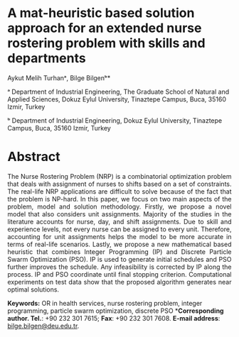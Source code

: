 A mat-heuristic based solution approach for an extended nurse rostering problem with skills and departments
====================
Aykut Melih Turhanᵃ, Bilge Bilgenᵇ*

ᵃ Department of Industrial Engineering, The Graduate School of Natural and Applied Sciences, Dokuz Eylul University, Tinaztepe Campus, Buca, 35160 Izmir, Turkey

ᵇ Department of Industrial Engineering, Dokuz Eylul University, Tinaztepe Campus, Buca, 35160 Izmir, Turkey



Abstract
====================
<p align="justify">The Nurse Rostering Problem (NRP) is a combinatorial optimization problem that deals with assignment of nurses to shifts based on a set of constraints. The real-life NRP applications are difficult to solve because of the fact that the problem is NP-hard. In this paper, we focus on two main aspects of the problem, model and solution methodology. Firstly, we propose a novel model that also considers unit assignments. Majority of the studies in the literature accounts for nurse, day, and shift assignments. Due to skill and experience levels, not every nurse can be assigned to every unit. Therefore, accounting for unit assignments helps the model to be more accurate in terms of real-life scenarios. Lastly, we propose a new mathematical based heuristic that combines Integer Programming (IP) and Discrete Particle Swarm Optimization (PSO). IP is used to generate initial schedules and PSO further improves the schedule. Any infeasibility is corrected by IP along the process. IP and PSO coordinate until final stopping criterion. Computational experiments on test data show that the proposed algorithm generates near optimal solutions.</p>

**Keywords:**
OR in health services, nurse rostering problem, integer programming, particle swarm optimization, discrete PSO
***Corresponding author. Tel.**: +90 232 301 7615; **Fax**: +90 232 301 7608.
**E-mail address**: bilge.bilgen@deu.edu.tr.
